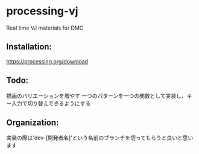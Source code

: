 # processing-vj
Real time VJ materials for DMC

## Installation: 
https://processing.org/download

## Todo:
描画のバリエーションを増やす
一つのパターンを一つの関数として実装し、キー入力で切り替えできるようにする

## Organization:
実装の際は'dev-[開発者名]'という名前のブランチを切ってもらうと良いと思います